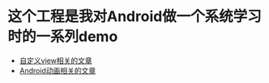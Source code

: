 # 这个工程是我对Android做一个系统学习时的一系列demo

- [自定义view相关的文章](https://www.jianshu.com/nb/8340323)
- [Android动画相关的文章](https://www.jianshu.com/nb/21952565)
